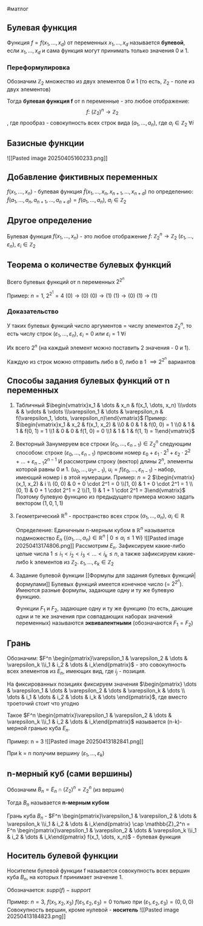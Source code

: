 #матлог 
## Булевая функция
Функция $f = f(x_1, \dots, x_d)$ от переменных $x_1, \dots, x_d$ называется **булевой**, если $x_1, \dots, x_d$ и сама функция могут принимать только значения 0 и 1.

### Переформулировка
Обозначим $\mathbb{Z}_{2}$ множество из двух элементов 0 и 1 (то есть, $\mathbb{Z}_2$ - поле из двух элементов)

Тогда **булевая функция f** от n переменные - это любое отображение: $$f: \ (\mathbb{Z}_2)^n \to \mathbb{Z}_2$$, где прообраз - совокупность всех строк вида $(a_1, \dots, a_n)$, где $a_i \in \mathbb{Z}_2 \ \forall i$

## Базисные функции
![[Pasted image 20250405160233.png]]

## Добавление фиктивных переменных
$f(x_1, \dots, x_n)$ - булевая функция
$\tilde{f}(x_1, \dots, x_n, x_{n + 1}, \dots, x_{n + d})$ по определению:
	$\tilde{f}(a_1, \dots, a_n, a_{n + 1}, \dots, a_{n + d}) = f(a_1, \dots, a_n), \ a_i \in \mathbb{Z}_2$

## Другое определение
Булевая функция $f(x_1, \dots, x_n)$ - это любое отображение $f: \ \mathbb{Z}_2^n \to \mathbb{Z}_2 \ (\varepsilon_1, \dots, \varepsilon_n), \ \varepsilon_i \in \mathbb{Z}_2$

## Теорема о количестве булевых функций
Всего булевых функций от n переменных $2^{2^n}$

Пример: $n = 1, \ 2^{2^1} = 4$
$(0) \to (0)$
$(0) \to (1)$
$(1) \to (0)$
$(1) \to (1)$

### Доказательство
У таких булевых функций число аргументов = числу элементов $\mathbb{Z}_2^n$, то есть числу строк $(\varepsilon_1, \dots, \varepsilon_n), \ \varepsilon_i = 0 \ или \ \varepsilon_i = 1 \ \forall i$

Их всего $2^n$ (на каждый элемент можно поставить 2 значения - 0 и 1).

Каждую из строк можно отправить либо в 0, либо в 1 $\implies 2^{2^n}$ вариантов

## Способы задания булевых функций от n переменных
1) Табличный
	$\begin{vmatrix}x_1 & \dots & x_n & f(x_1, \dots, x_n) \\\vdots &  & \vdots & \vdots \\\varepsilon_1 & \dots & \varepsilon_n & f(\varepsilon_1, \dots, \varepsilon_n)\end{vmatrix}$
	Пример:
	$\begin{vmatrix}x_1 & x_2 & f(x_1, x_2) &  \\0 & 0 & 1 & f(0, 0) = 1 \\0 & 1 & 1 & f(0, 1) = 1 \\1 & 0 & 0 & f(1, 0) = 0 \\1 & 1 & 1 & f(1, 1) = 1\end{vmatrix}$
2) Векторный
	Занумеруем все строки $(\varepsilon_0, \dots, \varepsilon_{n - 1}) \in \mathbb{Z}_2^n$ следующим способом: строке $(\varepsilon_0, \dots, \varepsilon_{n - 1})$ присвоим номер $\varepsilon_0 + \varepsilon_1 \cdot 2^1 + \varepsilon_2 \cdot 2^2 + \dots + \varepsilon_{n - 1}2^{n - 1}$
	И рассмотрим строку (вектор) длины $2^n$, элементы которой равны 0 и 1. $(u_0, \dots, u_{2^n - 1}), \ u_i = f(\varepsilon_0, \dots, \varepsilon_{n - 1})$ - набор, имеющий номер i в этой нумерации.
	Пример: $n = 2$
	$\begin{vmatrix}(x_1, x_2) & i \\ (0, 0) & 0 + 0 \cdot 2^1 = 0 \\(1, 0) & 1 + 0 \cdot 2^1 = 1 \\(0, 1) & 0 + 1 \cdot 2^1 = 2 \\(1, 1) & 1 + 1 \cdot 2^1 = 3\end{vmatrix}$
	Поэтому булевую функцию из предыдущего примера можно задать вектором $(1, 0, 1, 1)$
3) Геометрический
	$\mathbb{R}^n$ - пространство всех строк $(\alpha_1, \dots, \alpha_n), \ \alpha_i \in \mathbb{R}$
	
	Определение:
	Единичным n-мерным кубом в $\mathbb{R}^n$ называется подмножество $E_n \ \{ (\alpha_1, \dots, \alpha_n) \in \mathbb{R}^n \ | \ 0 \leq \alpha_i \leq 1 \ \forall i \}$
	![[Pasted image 20250413174806.png]]
	Рассмотрим $E_n$. Зафиксируем какие-либо целые числа $1 \leq i_1 < i_2 < i_3 < \dots < i_k \leq n$, а также зафиксируем какие-либо k элементов из $\mathbb{Z}_2$. $\varepsilon_1, \dots, \varepsilon_k \in \mathbb{Z}_2$
4) Задание булевой функции [[Формулы для задания булевых функций|формулами]]
	Булевых функций имеется конечное число (= $2^{2^n}$). Имеются разные формулы, задающие одну и ту же булевую функцию. 
	
	Функции $F_1$ и $F_2$, задающие одну и ту же функцию (то есть, дающие одни и те же значения при совпадающих наборах значений переменных) называются **эквивалентными** (обозначаются $F_1 = F_2$)
## Грань
Обозначим: $F^n \begin{pmatrix}\varepsilon_1 & \varepsilon_2 & \dots & \varepsilon_k \\i_1 & i_2 & \dots & i_k\end{pmatrix}$ - это совокупность всех элементов из $E_n$, имеющих вид, где $i_j$ - позиция.

На фиксированных позициях фиксируем значения $\begin{pmatrix} \dots & \varepsilon_1 & \dots & \varepsilon_2 & \dots & \varepsilon_k & \dots \\ \dots & i_1 & \dots & i_2 & \dots & i_k & \dots \end{pmatrix}$, где вместо троеточий стоит что угодно

Такое $F^n \begin{pmatrix}\varepsilon_1 & \varepsilon_2 & \dots & \varepsilon_k \\i_1 & i_2 & \dots & i_k\end{pmatrix}$ называется (n-k)-мерной гранью куба $E_n$.

Пример: n = 3
![[Pasted image 20250413182841.png]]

При k = n получим вершину $(\varepsilon_1, \dots, \varepsilon_k)$

## n-мерный куб (сами вершины)
Обозначим $B_n = E_n \cap (\mathbb{Z}_2)^n = \mathbb{Z}_2^n$ (из вершин)

Тогда $B_n$ называется **n-мерным кубом**

Грань куба $B_n$ - $F^n \begin{pmatrix}\varepsilon_1 & \varepsilon_2 & \dots & \varepsilon_k \\i_1 & i_2 & \dots & i_k\end{pmatrix} \cap \mathbb{Z}_2^n = F^n \begin{pmatrix}\varepsilon_1 & \varepsilon_2 & \dots & \varepsilon_k \\i_1 & i_2 & \dots & i_k\end{pmatrix} f(x_1, \dots, x_n)$ - булевая функция

## Носитель булевой функции
Носителем булевой функции f называется совокупность всех вершин куба $B_n$, на которых f принимает значение 1.

Обозначается: $supp(f) - support$

Пример: $n = 3, \ f(x_1, x_2, x_3)$
$f(\varepsilon_1, \varepsilon_2, \varepsilon_3) = 0$ только при $(\varepsilon_1, \varepsilon_2, \varepsilon_3) = (0, 0, 0)$
Совокупность вершин, кроме нулевой - **носитель**
![[Pasted image 20250413184823.png]]